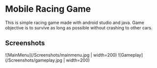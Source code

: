 # Mobile Racing Game
This is simple racing game made with android studio and java. Game objective is to survive as long as possible without crashing to other cars.

## Screenshots
![MainMenu](/Screenshots/mainmenu.jpg | width=200)
![Gameplay](/Screenshots/gameplay.jpg | width=200)